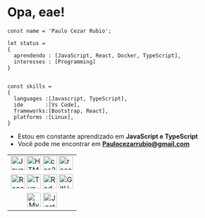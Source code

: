   <h1>Opa, eae!</h1>


	const name = 'Paulo Cezar Rubio';

	let status = 
	{ 
	  aprendendo : [JavaScript, React, Docker, TypeScript],
	  interesses : [Programming]
	}


	const skills = 
	{
	  languages :[Javascript, TypeScript],
	  ide       :[Vs Code],
	  frameworks:[Bootstrap, React],
	  platforms :[Linux],
	}

- Estou em constante aprendizado em **JavaScript e TypeScript**
- Você pode me encontrar em **Paulocezarrubio@gmail.com**

<table align="center" >
  <tr align="top">
  <td>
    <img height="32px" src="https://img.shields.io/badge/JavaScript-F7DF1E?style=for-the-badge&logo=javascript&logoColor=black" alt="JavaScript-icon">
    <img height="32" src="https://img.shields.io/badge/HTML5-E34F26?style=for-the-badge&logo=html5&logoColor=white" alt="HTML5-icon">
    <img height="32px" src="https://img.shields.io/badge/CSS3-1572B6?style=for-the-badge&logo=css3&logoColor=white"
    alt="css3-icon">
    <img height="32px" src="https://img.shields.io/badge/React_Native-20232A?style=for-the-badge&logo=react&logoColor=61DAFB"
    alt="react Native-icon">
    </td>
  </tr>
  <tr align="top">
  <td>
    <img height="32px" src="https://img.shields.io/badge/React-20232A?style=for-the-badge&logo=react&logoColor=61DAFB"
    alt="React-icon">
    <img height="32px" src="https://img.shields.io/badge/TypeScript-007ACC?style=for-the-badge&logo=typescript&logoColor=white"
    alt="TypeScript-icon">
    <img height="32" src="https://img.shields.io/badge/Redux-593D88?style=for-the-badge&logo=redux&logoColor=white"
    alt="Redux-icon">
    <img height="32px" src="https://img.shields.io/badge/GitHub-100000?style=for-the-badge&logo=github&logoColor=white"
    alt="GitHub-icon">
    </td>
  </tr>
  <tr align="center">
  <td>
    <img height="32px" src="https://img.shields.io/badge/MySQL-00000F?style=for-the-badge&logo=mysql&logoColor=white"
    alt="MySQL-icon">
    <img height="32px" src="https://img.shields.io/badge/Jest-C21325?style=for-the-badge&logo=jest&logoColor=white" alt="Jest-Icon"/>
  </tr>

</table>
